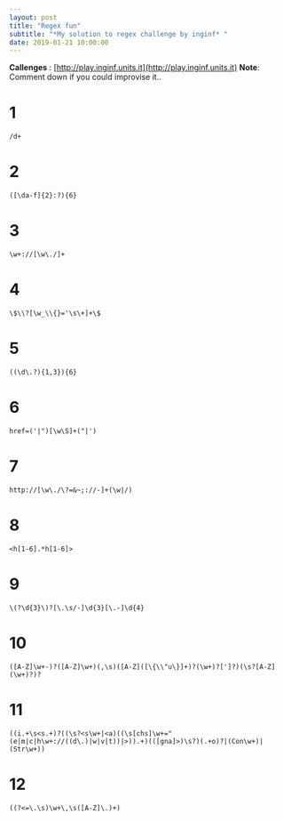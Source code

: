 ```yaml
---
layout: post
title: "Regex fun"
subtitle: "*My solution to regex challenge by inginf* "
date: 2019-01-21 10:00:00
---
```


**Callenges** : [http://play.inginf.units.it](http://play.inginf.units.it)
**Note**: Comment down if you could improvise it..

# 1

    /d+

# 2

    ([\da-f]{2}:?){6}

# 3

    \w+://[\w\./]+

# 4

    \$\\?[\w_\\{}='\s\+]+\$

# 5

    ((\d\.?){1,3}){6}

# 6

    href=('|")[\w\S]+("|')

# 7

    http://[\w\./\?=&~;://-]+(\w|/)

# 8

    <h[1-6].*h[1-6]>

# 9

    \(?\d{3}\)?[\.\s/-]\d{3}[\.-]\d{4}

# 10

    ([A-Z]\w+-)?([A-Z]\w+)(,\s)([A-Z]([\{\\"u\}]+)?(\w+)?[']?)(\s?[A-Z](\w+)?)?


# 11

    ((i.+\s<s.+)?((\s?<s\w+|<a)((\s[chs]\w+="(e|m|c|h\w+://((d\.)|w|v|t))|>)).+)(([gna]>)\s?)(.+o)?|(Con\w+)|(Str\w+))

# 12

    ((?<=\.\s)\w+\,\s([A-Z]\.)+)
